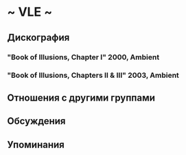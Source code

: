 # ~ VLE ~



## Дискография

### "Book of Illusions, Chapter I" 2000, Ambient



### "Book of Illusions, Chapters II & III" 2003, Ambient




## Отношения с другими группами


## Обсуждения


## Упоминания

